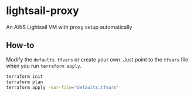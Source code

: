 # lightsail-proxy
An AWS Lightsail VM with proxy setup automatically


## How-to
Modify the `defaults.tfvars` or create your own. Just point to the `tfvars` file when you run `terraform apply`.

```bash
terraform init
terraform plan
terraform apply -var-file="defaults.tfvars"
```
